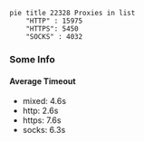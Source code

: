 
```mermaid
pie title 22328 Proxies in list
    "HTTP" : 15975
    "HTTPS": 5450
    "SOCKS" : 4032
```

### Some Info
#### Average Timeout

- mixed: 4.6s
- http: 2.6s
- https: 7.6s
- socks: 6.3s